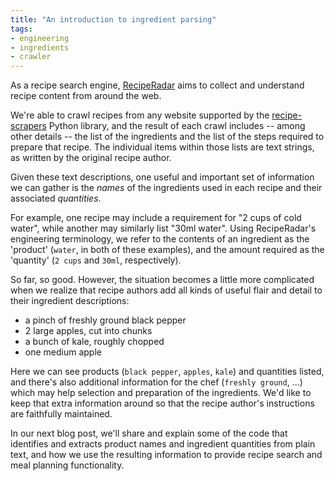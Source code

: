 ```yaml
---
title: "An introduction to ingredient parsing"
tags:
- engineering
- ingredients
- crawler
---
```


As a recipe search engine, [RecipeRadar](https://www.reciperadar.com) aims to collect and understand recipe content from around the web.

We're able to crawl recipes from any website supported by the [recipe-scrapers](https://github.com/hhursev/recipe-scrapers) Python library, and the result of each crawl includes -- among other details -- the list of the ingredients and the list of the steps required to prepare that recipe.  The individual items within those lists are text strings, as written by the original recipe author.

Given these text descriptions, one useful and important set of information we can gather is the _names_ of the ingredients used in each recipe and their associated _quantities_.

For example, one recipe may include a requirement for "2 cups of cold water", while another may similarly list "30ml water".  Using RecipeRadar's engineering terminology, we refer to the contents of an ingredient as the 'product' (`water`, in both of these examples), and the amount required as the 'quantity' (`2 cups` and `30ml`, respectively).

So far, so good.  However, the situation becomes a little more complicated when we realize that recipe authors add all kinds of useful flair and detail to their ingredient descriptions:

* a pinch of freshly ground black pepper
* 2 large apples, cut into chunks
* a bunch of kale, roughly chopped
* one medium apple

Here we can see products (`black pepper`, `apples`, `kale`) and quantities listed, and there's also additional information for the chef (`freshly ground`, ...) which may help selection and preparation of the ingredients.  We'd like to keep that extra information around so that the recipe author's instructions are faithfully maintained.

In our next blog post, we'll share and explain some of the code that identifies and extracts product names and ingredient quantities from plain text, and how we use the resulting information to provide recipe search and meal planning functionality.

